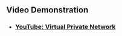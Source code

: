 <p align="center">

</p>

<h1></h1>
<br />


<h2>Video Demonstration</h2>

- ### [YouTube: Virtual Private Network](https://www.youtube.com/watch?v=nqQiv0U0P9s)
